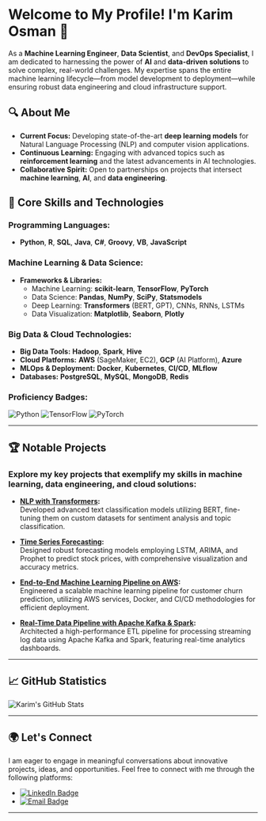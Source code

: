 # Welcome to My Profile! I'm Karim Osman 👋

As a **Machine Learning Engineer**, **Data Scientist**, and **DevOps Specialist**, I am dedicated to harnessing the power of **AI** and **data-driven solutions** to solve complex, real-world challenges. My expertise spans the entire machine learning lifecycle—from model development to deployment—while ensuring robust data engineering and cloud infrastructure support.

## 🔍 About Me
- **Current Focus:** Developing state-of-the-art **deep learning models** for Natural Language Processing (NLP) and computer vision applications.
- **Continuous Learning:** Engaging with advanced topics such as **reinforcement learning** and the latest advancements in AI technologies.
- **Collaborative Spirit:** Open to partnerships on projects that intersect **machine learning**, **AI**, and **data engineering**.

## 🚀 Core Skills and Technologies

### Programming Languages:
- **Python**, **R**, **SQL**, **Java**, **C#**, **Groovy**, **VB**, **JavaScript**

### Machine Learning & Data Science:
- **Frameworks & Libraries:**
  - Machine Learning: **scikit-learn**, **TensorFlow**, **PyTorch**
  - Data Science: **Pandas**, **NumPy**, **SciPy**, **Statsmodels**
  - Deep Learning: **Transformers** (BERT, GPT), CNNs, RNNs, LSTMs
  - Data Visualization: **Matplotlib**, **Seaborn**, **Plotly**

### Big Data & Cloud Technologies:
- **Big Data Tools:** **Hadoop**, **Spark**, **Hive**
- **Cloud Platforms:** **AWS** (SageMaker, EC2), **GCP** (AI Platform), **Azure**
- **MLOps & Deployment:** **Docker**, **Kubernetes**, **CI/CD**, **MLflow**
- **Databases:** **PostgreSQL**, **MySQL**, **MongoDB**, **Redis**

### Proficiency Badges:
![Python](https://img.shields.io/badge/Python-Expert-blue) 
![TensorFlow](https://img.shields.io/badge/TensorFlow-Intermediate-yellow) 
![PyTorch](https://img.shields.io/badge/PyTorch-Intermediate-orange) 

---

## 🏆 Notable Projects

### Explore my key projects that exemplify my skills in machine learning, data engineering, and cloud solutions:

- **[NLP with Transformers](https://github.com/karimosman89/NLP-with-Transformers):**  
  Developed advanced text classification models utilizing BERT, fine-tuning them on custom datasets for sentiment analysis and topic classification.

- **[Time Series Forecasting](https://github.com/karimosman89/Time-Series-Forecasting):**  
  Designed robust forecasting models employing LSTM, ARIMA, and Prophet to predict stock prices, with comprehensive visualization and accuracy metrics.

- **[End-to-End Machine Learning Pipeline on AWS](https://github.com/karimosman89/ML-Pipeline-AWS):**  
  Engineered a scalable machine learning pipeline for customer churn prediction, utilizing AWS services, Docker, and CI/CD methodologies for efficient deployment.

- **[Real-Time Data Pipeline with Apache Kafka & Spark](https://github.com/karimosman89/Data-Pipeline):**  
  Architected a high-performance ETL pipeline for processing streaming log data using Apache Kafka and Spark, featuring real-time analytics dashboards.

---

## 📈 GitHub Statistics

![Karim's GitHub Stats](https://github-readme-stats.vercel.app/api?username=karimosman89&show_icons=true&theme=radical)

---

## 🌍 Let's Connect

I am eager to engage in meaningful conversations about innovative projects, ideas, and opportunities. Feel free to connect with me through the following platforms:

- [![LinkedIn Badge](https://img.shields.io/badge/LinkedIn-Karim--Osman-blue)](https://linkedin.com/in/karim-osman-247900122)
- [![Email Badge](https://img.shields.io/badge/Email-karim.programmer2020@gmail.com-red)](mailto:karim.programmer2020@gmail.com)

---
